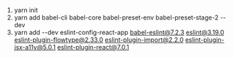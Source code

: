1. yarn init
2. yarn add babel-cli babel-core babel-preset-env babel-preset-stage-2 --dev
3. yarn add --dev eslint-config-react-app babel-eslint@7.2.3 eslint@3.19.0 eslint-plugin-flowtype@2.33.0 eslint-plugin-import@2.2.0 eslint-plugin-jsx-a11y@5.0.1 eslint-plugin-react@7.0.1